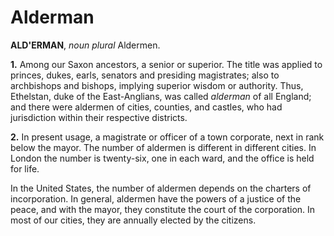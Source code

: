 # Alderman

**ALD'ERMAN**, _noun_ _plural_ Aldermen.

**1.** Among our Saxon ancestors, a senior or superior. The title was applied to princes, dukes, earls, senators and presiding magistrates; also to archbishops and bishops, implying superior wisdom or authority. Thus, Ethelstan, duke of the East-Anglians, was called _alderman_ of all England; and there were aldermen of cities, counties, and castles, who had jurisdiction within their respective districts.

**2.** In present usage, a magistrate or officer of a town corporate, next in rank below the mayor. The number of aldermen is different in different cities. In London the number is twenty-six, one in each ward, and the office is held for life.

In the United States, the number of aldermen depends on the charters of incorporation. In general, aldermen have the powers of a justice of the peace, and with the mayor, they constitute the court of the corporation. In most of our cities, they are annually elected by the citizens.